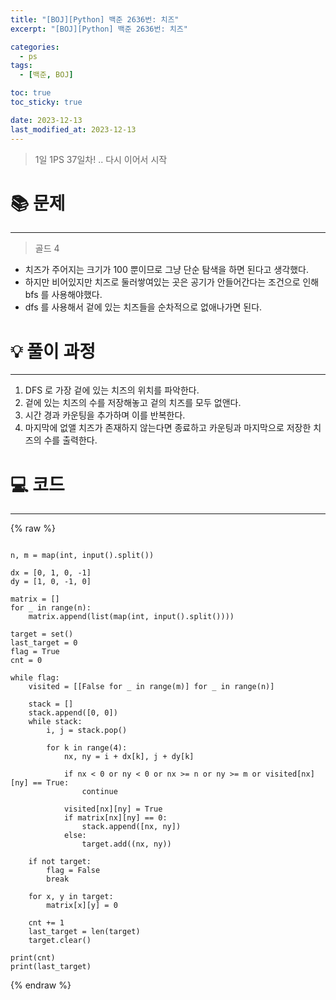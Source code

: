 ```yaml
---
title: "[BOJ][Python] 백준 2636번: 치즈"
excerpt: "[BOJ][Python] 백준 2636번: 치즈"

categories:
  - ps
tags:
  - [백준, BOJ]

toc: true
toc_sticky: true

date: 2023-12-13
last_modified_at: 2023-12-13
---
```


> 1일 1PS 37일차! .. 다시 이어서 시작

# 📚 문제

---

> 골드 4

- 치즈가 주어지는 크기가 100 뿐이므로 그냥 단순 탐색을 하면 된다고 생각했다.
- 하지만 비어있지만 치즈로 둘러쌓여있는 곳은 공기가 안들어간다는 조건으로 인해 bfs 를 사용해야했다.
- dfs 를 사용해서 겉에 있는 치즈들을 순차적으로 없애나가면 된다.

# 💡 풀이 과정

---

1. DFS 로 가장 겉에 있는 치즈의 위치를 파악한다.
2. 겉에 있는 치즈의 수를 저장해놓고 겉의 치즈를 모두 없앤다.
3. 시간 경과 카운팅을 추가하며 이를 반복한다.
4. 마지막에 없앨 치즈가 존재하지 않는다면 종료하고 카운팅과 마지막으로 저장한 치즈의 수를 출력한다.

# 💻 코드

---

{% raw %}

```

n, m = map(int, input().split())

dx = [0, 1, 0, -1]
dy = [1, 0, -1, 0]

matrix = []
for _ in range(n):
    matrix.append(list(map(int, input().split())))

target = set()
last_target = 0
flag = True
cnt = 0

while flag:
    visited = [[False for _ in range(m)] for _ in range(n)]

    stack = []
    stack.append([0, 0])
    while stack:
        i, j = stack.pop()

        for k in range(4):
            nx, ny = i + dx[k], j + dy[k]

            if nx < 0 or ny < 0 or nx >= n or ny >= m or visited[nx][ny] == True:
                continue

            visited[nx][ny] = True
            if matrix[nx][ny] == 0:
                stack.append([nx, ny])
            else:
                target.add((nx, ny))

    if not target:
        flag = False
        break

    for x, y in target:
        matrix[x][y] = 0

    cnt += 1
    last_target = len(target)
    target.clear()

print(cnt)
print(last_target)

```

{% endraw %}
